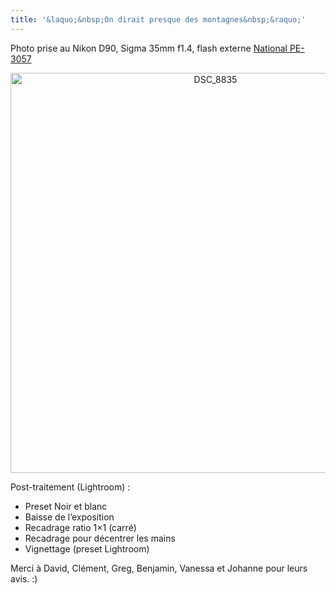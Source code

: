 ```yaml
---
title: '&laquo;&nbsp;On dirait presque des montagnes&nbsp;&raquo;'
---
```

Photo prise au Nikon D90, Sigma 35mm f1.4, flash externe [National PE-3057][1]

<p style="text-align:center;">
  <a href="http://www.flickr.com/photos/dondapo/6584295233/" title="DSC_8835 de Cyril Krylatov, sur Flickr"><img src="http://farm8.staticflickr.com/7032/6584295233_30897445ef_z.jpg" width="640" height="640" alt="DSC_8835" /></a>
</p>

Post-traitement (Lightroom) :

  * Preset Noir et blanc
  * Baisse de l&rsquo;exposition
  * Recadrage ratio 1&#215;1 (carré)
  * Recadrage pour décentrer les mains
  * Vignettage (preset Lightroom)

Merci à David, Clément, Greg, Benjamin, Vanessa et Johanne pour leurs avis. :)

 [1]: http://blog.dondapo.net/2009/06/29/flash-externe-national-pe-3057/
